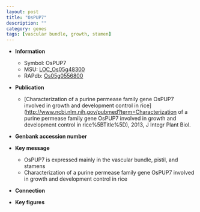 ```yaml
---
layout: post
title: "OsPUP7"
description: ""
category: genes
tags: [vascular bundle, growth, stamen]
---
```


* **Information**  
    + Symbol: OsPUP7  
    + MSU: [LOC_Os05g48300](http://rice.plantbiology.msu.edu/cgi-bin/ORF_infopage.cgi?orf=LOC_Os05g48300)  
    + RAPdb: [Os05g0556800](http://rapdb.dna.affrc.go.jp/viewer/gbrowse_details/irgsp1?name=Os05g0556800)  

* **Publication**  
    + [Characterization of a purine permease family gene OsPUP7 involved in growth and development control in rice](http://www.ncbi.nlm.nih.gov/pubmed?term=Characterization of a purine permease family gene OsPUP7 involved in growth and development control in rice%5BTitle%5D), 2013, J Integr Plant Biol.

* **Genbank accession number**  

* **Key message**  
    + OsPUP7 is expressed mainly in the vascular bundle, pistil, and stamens
    + Characterization of a purine permease family gene OsPUP7 involved in growth and development control in rice

* **Connection**  

* **Key figures**  


